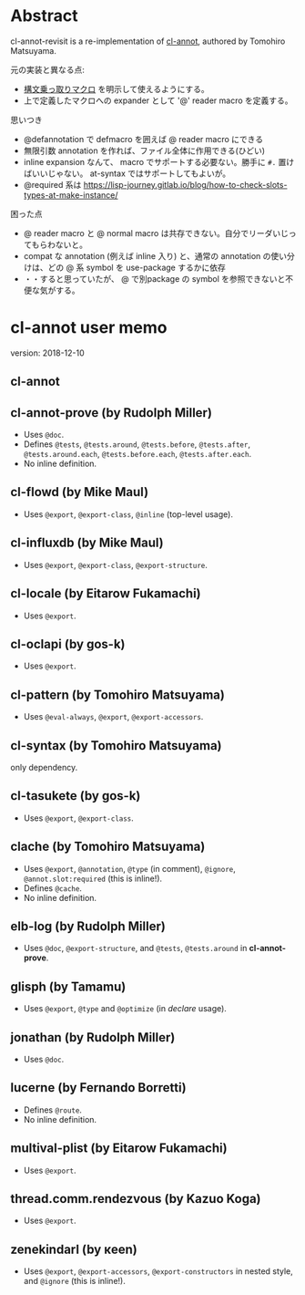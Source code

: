 # Abstract

cl-annot-revisit is a re-implementation of [cl-annot](https://github.com/m2ym/cl-annot), authored by Tomohiro Matsuyama.

元の実装と異なる点:

- [構文乗っ取りマクロ](https://g000001.cddddr.org/3756404769) を明示して使えるようにする。
- 上で定義したマクロへの expander として '@' reader macro を定義する。

思いつき

- @defannotation で defmacro を囲えば @ reader macro にできる
- 無限引数 annotation を作れば、ファイル全体に作用できる(ひどい)
- inline expansion なんて、 macro でサポートする必要ない。勝手に `#.` 置けばいいじゃない。
  at-syntax ではサポートしてもよいが。
- @required 系は https://lisp-journey.gitlab.io/blog/how-to-check-slots-types-at-make-instance/

困った点

- @ reader macro と @ normal macro は共存できない。自分でリーダいじってもらわないと。
- compat な annotation (例えば inline 入り) と、通常の annotation の使い分けは、どの @ 系 symbol を use-package するかに依存
- ・・すると思っていたが、 @ で別package の symbol を参照できないと不便な気がする。

# cl-annot user memo

version: 2018-12-10

## cl-annot


## cl-annot-prove (by Rudolph Miller)

- Uses `@doc`.
- Defines `@tests`, `@tests.around`, `@tests.before`, `@tests.after`, `@tests.around.each`, `@tests.before.each`, `@tests.after.each`.
- No inline definition.

## cl-flowd (by Mike Maul)

- Uses `@export`, `@export-class`, `@inline` (top-level usage).

## cl-influxdb (by Mike Maul)

- Uses `@export`, `@export-class`, `@export-structure`.

## cl-locale (by Eitarow Fukamachi)

- Uses `@export`.

## cl-oclapi (by gos-k)

- Uses `@export`.

## cl-pattern (by Tomohiro Matsuyama)

- Uses `@eval-always`, `@export`, `@export-accessors`.

## cl-syntax (by Tomohiro Matsuyama)

only dependency.

## cl-tasukete (by gos-k)

- Uses `@export`, `@export-class`.

## clache (by Tomohiro Matsuyama)

- Uses `@export`, `@annotation`, `@type` (in comment), `@ignore`, `@annot.slot:required` (this is inline!).
- Defines `@cache`.
- No inline definition.

## elb-log (by Rudolph Miller)

- Uses `@doc`, `@export-structure`, and `@tests`, `@tests.around` in **cl-annot-prove**.

## glisph (by Tamamu)

- Uses `@export`, `@type` and `@optimize` (in *declare* usage).

## jonathan (by Rudolph Miller)

- Uses `@doc`.

## lucerne (by Fernando Borretti)

- Defines `@route`.
- No inline definition.

## multival-plist (by Eitarow Fukamachi)

- Uses `@export`.

## thread.comm.rendezvous (by Kazuo Koga)

- Uses `@export`.

## zenekindarl (by κeen)

- Uses `@export`, `@export-accessors`, `@export-constructors` in nested style, and `@ignore` (this is inline!).
